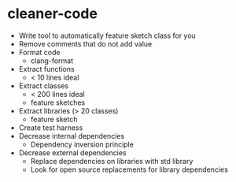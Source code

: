# cleaner-code

* Write tool to automatically feature sketch class for you
* Remove comments that do not add value
* Format code
  * clang-format
* Extract functions 
  * < 10 lines ideal
* Extract classes
  * < 200 lines ideal
  * feature sketches
* Extract libraries (> 20 classes)
  * feature sketch
* Create test harness
* Decrease internal dependencies
  * Dependency inversion principle
* Decrease external dependencies
  * Replace dependencies on libraries with std library
  * Look for open source replacements for library dependencies
